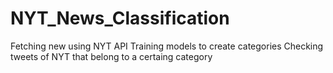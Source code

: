 # NYT_News_Classification
Fetching new using NYT API
Training models to create categories
Checking tweets of NYT that belong to a certaing category
